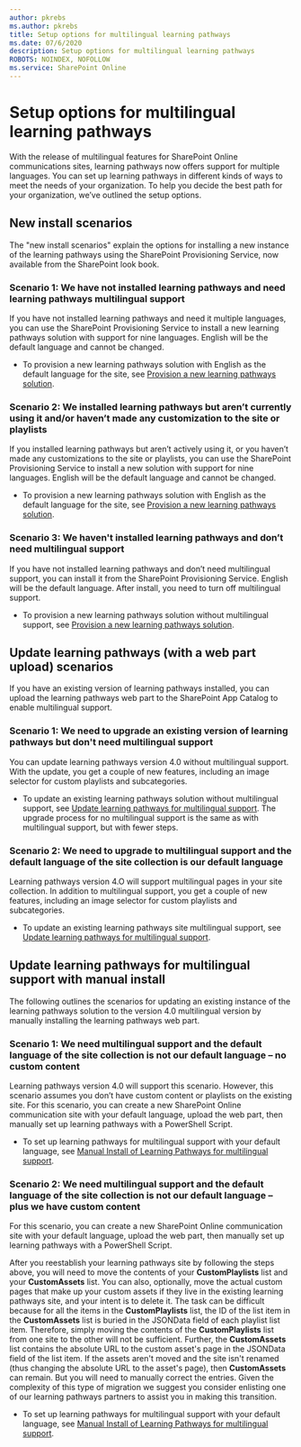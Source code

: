 ```yaml
---
author: pkrebs
ms.author: pkrebs
title: Setup options for multilingual learning pathways
ms.date: 07/6/2020
description: Setup options for multilingual learning pathways
ROBOTS: NOINDEX, NOFOLLOW
ms.service: SharePoint Online
---
```


# Setup options for multilingual learning pathways
With the release of multilingual features for SharePoint Online communications sites, learning pathways now offers support for multiple languages. You can set up learning pathways in different kinds of ways to meet the needs of your organization. To help you decide the best path for your organization, we’ve outlined the setup options. 

## New install scenarios
The "new install scenarios" explain the options for installing a new instance of the learning pathways using the SharePoint Provisioning Service, now available from the SharePoint look book.

### Scenario 1: We have not installed learning pathways and need learning pathways multilingual support 
If you have not installed learning pathways and need it multiple languages, you can use the SharePoint Provisioning Service to install a new learning pathways solution with support for nine languages. English will be the default language and cannot be changed. 
- To provision a new learning pathways solution with English as the default language for the site, see [Provision a new learning pathways solution](custom_provision_ml.md).

### Scenario 2: We installed learning pathways but aren’t currently using it and/or haven’t made any customization to the site or playlists 
If you installed learning pathways but aren’t actively using it, or you haven’t made any customizations to the site or playlists, you can use the SharePoint Provisioning Service to install a new solution with support for nine languages. English will be the default language and cannot be changed. 
- To provision a new learning pathways solution with English as the default language for the site, see [Provision a new learning pathways solution](custom_provision_ml.md).

### Scenario 3: We haven't installed learning pathways and don’t need multilingual support 
If you have not installed learning pathways and don’t need multilingual support, you can install it from the SharePoint Provisioning Service. English will be the default language. After install, you need to turn off multilingual support. 
- To provision a new learning pathways solution without multilingual support, see [Provision a new learning pathways solution](custom_provision_ml.md).

## Update learning pathways (with a web part upload) scenarios
If you have an existing version of learning pathways installed, you can upload the learning pathways web part to the SharePoint App Catalog to enable multilingual support. 

### Scenario 1: We need to upgrade an existing version of learning pathways but don't need multilingual support
You can update learning pathways version 4.0 without multilingual support. With the update, you get a couple of new features, including an image selector for custom playlists and subcategories. 

- To update an existing learning pathways solution without multilingual support, see [Update learning pathways for multilingual support](custom_update_ml.md). The upgrade process for no multilingual support is the same as with multilingual support, but with fewer steps. 

### Scenario 2: We need to upgrade to multilingual support and the default language of the site collection is our default language
Learning pathways version 4.O will support multilingual pages in your site collection. In addition to multilingual support, you get a couple of new features, including an image selector for custom playlists and subcategories. 
- To update an existing learning pathways site multilingual support, see [Update learning pathways for multilingual support](custom_update_ml.md). 

## Update learning pathways for multilingual support with manual install 
The following outlines the scenarios for updating an existing instance of the learning pathways solution to the version 4.0 multilingual version by manually installing the learning pathways web part. 

### Scenario 1: We need multilingual support and the default language of the site collection is not our default language – no custom content 
Learning pathways version 4.0 will support this scenario. However, this scenario assumes you don’t have custom content or playlists on the existing site. For this scenario, you can create a new SharePoint Online communication site with your default language, upload the web part, then manually set up learning pathways with a PowerShell Script. 
- To set up learning pathways for multilingual support with your default language, see [Manual Install of Learning Pathways for multilingual support](custom_manualsetup_ml.md).

### Scenario 2: We need multilingual support and the default language of the site collection is not our default language – plus we have custom content 
For this scenario, you can create a new SharePoint Online communication site with your default language, upload the web part, then manually set up learning pathways with a PowerShell Script. 

After you reestablish your learning pathways site by following the steps above, you will need to move the contents of your **CustomPlaylists** list and your **CustomAssets** list. You can also, optionally, move the actual custom pages that make up your custom assets if they live in the existing learning pathways site, and your intent is to delete it. The task can be difficult because  for all the items in the **CustomPlaylists** list, the ID of the list item in the **CustomAssets** list is buried in the JSONData field of each playlist list item. Therefore, simply moving the contents of the **CustomPlaylists** list from one site to the other will not be sufficient. Further, the **CustomAssets** list contains the absolute URL to the custom asset's page in the JSONData field of the list item. If the assets aren't moved and the site isn't renamed (thus changing the absolute URL to the asset's page), then **CustomAssets** can remain. But you will need to manually correct the entries. Given the complexity of this type of migration we suggest you consider enlisting one of our learning pathways partners to assist you in making this transition.
- To set up learning pathways for multilingual support with your default language, see [Manual Install of Learning Pathways for multilingual support](custom_manualsetup_ml.md).

